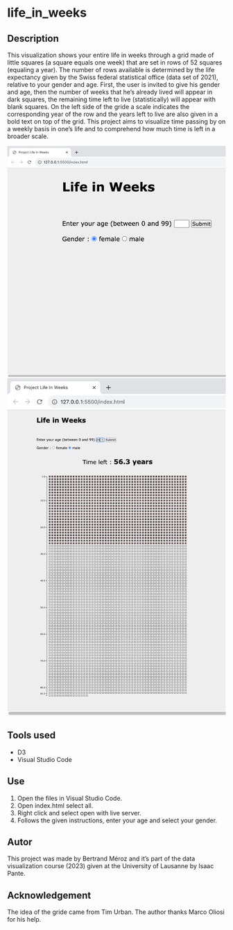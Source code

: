 # life_in_weeks
## Description

This visualization shows your entire life in weeks through a grid made of little squares (a square equals one week) that are set in rows of 52 squares (equaling a year). The number of rows available is determined by the life expectancy given by the Swiss federal statistical office (data set of 2021), relative to your gender and age. 
First, the user is invited to give his gender and age, then the number of weeks that he’s already lived will appear in dark squares, the remaining time left to live (statistically) will appear with blank squares. On the left side of the gride a scale indicates the corresponding year of the row and the years left to live are also given in a bold text on top of the grid. This project aims to visualize time passing by on a weekly basis in one’s life and to comprehend how much time is left in a broader scale.

![im1](/captures/im1.png)
![im2](/captures/im2.png)

## Tools used

- D3
- Visual Studio Code

## Use

1.	Open the files in Visual Studio Code.
2.	Open index.html select all.
3.	Right click and select open with live server. 
4.	Follows the given instructions, enter your age and select your gender.

## Autor

This project was made by Bertrand Méroz and it’s part of the data visualization course (2023) given at the University of Lausanne by Isaac Pante.

## Acknowledgement

The idea of the gride came from Tim Urban. The author thanks Marco Oliosi for his help.
